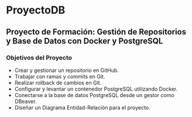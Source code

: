 # ProyectoDB
## Proyecto de Formación: Gestión de Repositorios y Base de Datos con Docker y PostgreSQL
### Objetivos del Proyecto
* Crear y gestionar un repositorio en GitHub.
* Trabajar con ramas y commits en Git.
* Realizar rollback de cambios en Git.
* Configurar y levantar un contenedor PostgreSQL utilizando Docker.
* Conectarse a la base de datos PostgreSQL desde un gestor como DBeaver.
* Diseñar un Diagrama Entidad-Relación para el proyecto.
